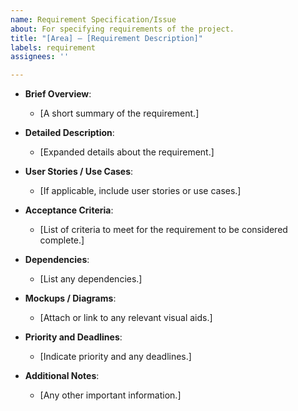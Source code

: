```yaml
---
name: Requirement Specification/Issue
about: For specifying requirements of the project.
title: "[Area] – [Requirement Description]"
labels: requirement
assignees: ''

---
```


<!-- Title should be prefixed with either "Backend –" or "Frontend –" followed by the Title/Description of the requirement. -->

- **Brief Overview**: 
  - [A short summary of the requirement.]

- **Detailed Description**: 
  - [Expanded details about the requirement.]

- **User Stories / Use Cases**: 
  - [If applicable, include user stories or use cases.]

- **Acceptance Criteria**: 
  - [List of criteria to meet for the requirement to be considered complete.]

- **Dependencies**: 
  - [List any dependencies.]

- **Mockups / Diagrams**: 
  - [Attach or link to any relevant visual aids.]

- **Priority and Deadlines**: 
  - [Indicate priority and any deadlines.]

- **Additional Notes**:
  - [Any other important information.]
